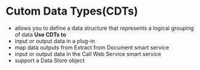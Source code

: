 # Cutom Data Types(CDTs) 
- allows you to define a data structure that represents a logical grouping of data
**Use CDTs to**
- input or output data in a plug-in
- map data outputs from Extract from Document smart service
- input or output data in the Call Web Service smart service
- support a Data Store object